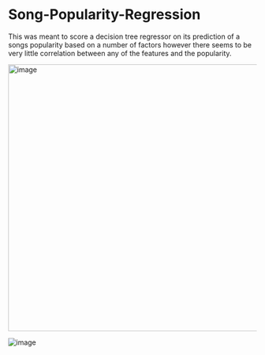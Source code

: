 # Song-Popularity-Regression
This was meant to score a decision tree regressor on its prediction of a songs popularity based on a number of factors 
however there seems to be very little correlation between any of the features and the popularity.

<img width="540" alt="image" src="https://user-images.githubusercontent.com/20866368/174113773-3c4f1d0c-5a35-497b-b15d-0a85d2fb2d98.png">


![image](https://user-images.githubusercontent.com/20866368/174113582-ebb96dca-176d-43d5-b410-944bf52a965c.png)

